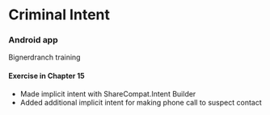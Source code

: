 # Criminal Intent
### Android app
Bignerdranch training

#### Exercise in Chapter 15
- Made implicit intent with ShareCompat.Intent Builder
- Added additional implicit intent for making phone call to suspect contact
